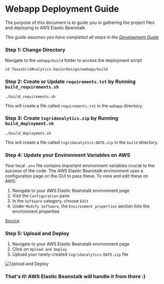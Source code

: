# Webapp Deployment Guide

The purpose of this document is to guide you in gathering the project files and deploying to AWS Elastic Beanstalk.

*This guide assumes you have completed all steps in the [Development Guide](development-guide.md)*

### Step 1: Change Directory

Navigate to the `webapp/build` folder to access the deployment script
```
cd TexasGridAnalytics-SeniorDesign/webapp/build
```

### Step 2: Create or Update `requirements.txt` by Running `build_requirements.sh`
```
./build_requirements.sh
```
This will create a file called `requirements.txt` in the `webapp` directory.

### Step 3: Create `txgridanalytics.zip` by Running `build_deployment.sh`
```
./build_deployment.sh
```
This will create a file called `txgridanalytics-DATE.zip` in the `build` directory.

### Step 4: Update your Environment Variables on AWS

Your local `.env` file contains important environment variables crucial to the success of the code. The AWS Elastic Beanstalk environment uses a configuration page on the GUI to pass these. To view and edit these on AWS:

1. Navigate to your AWS Elastic Beanstalk environment page
2. Visit the `Configuration` pane
3. In the `Software` category, choose `Edit`
4. Under `Modify Software`, the `Environment properties` section lists the environment properties

[Source](https://docs.aws.amazon.com/elasticbeanstalk/latest/dg/environments-cfg-softwaresettings.html)

### Step 5: Upload and Deploy

1. Navigate to your AWS Elastic Beanstalk environment page
2. Click on `Upload and Deploy`
3. Upload your newly-created `txgridanalytics-DATE.zip` file

![Upload and Deploy](https://i.stack.imgur.com/ZJTre.png)

### That's it! AWS Elastic Beanstalk will handle it from there :)
